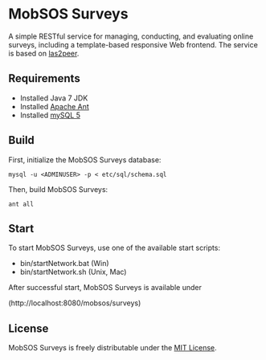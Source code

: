 MobSOS Surveys
==============

A simple RESTful service for managing, conducting, and evaluating online surveys, including a template-based responsive Web frontend. The service is based on [las2peer](https://github.com/rwth-acis/LAS2peer).

Requirements
--

  * Installed Java 7 JDK 
  * Installed [Apache Ant](https://github.com/rwth-acis/LAS2peer)
  * Installed [mySQL 5](http://www.mysql.com/)
  
Build
--

First, initialize the MobSOS Surveys database:

```
mysql -u <ADMINUSER> -p < etc/sql/schema.sql
```

Then, build MobSOS Surveys:

```
ant all
```

Start
--

To start MobSOS Surveys, use one of the available start scripts:
  
  * bin/startNetwork.bat (Win)
  * bin/startNetwork.sh (Unix, Mac)

After successful start, MobSOS Surveys is available under

  (http://localhost:8080/mobsos/surveys)
  
License
--
MobSOS Surveys is freely distributable under the [MIT License](https://github.com/rwth-acis/mobsos-survey/blob/master/LICENSE).
